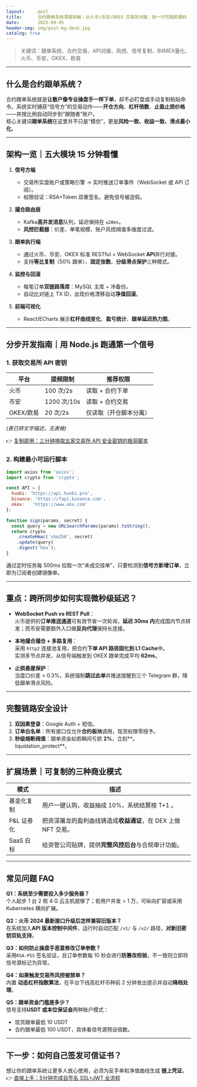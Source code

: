 ```yaml
---
layout:     post
title:      合约跟单系统深度拆解：从火币/币安/OKEX 交易所对接，到一行可跑的源码
date:       2025-09-05
header-img: img/post-bg-desk.jpg
catalog: true
---
```


> 关键词：跟单系统、合约交易、API对接、风控、信号复制、BitMEX量化、火币、币安、OKEX、欧易

---

## 什么是合约跟单系统？
合约跟单系统就是**让散户像专业操盘手一样下单**，却不必盯盘或手动复制粘贴命令。系统实时捕获“信号方”的交易动作——**开仓方向**、**杠杆倍数**、**止盈止损价格**——并按比例自动同步到“跟随者”账户。  
核心关键词**跟单系统**在这里并不只是“模仿”，更是**风险一致、收益一致、滑点最小化**。

---

## 架构一览｜五大模块 15 分钟看懂
1. **信号方端**  
   - 交易所实盘账户或策略引擎 → 实时推送订单事件（WebSocket 或 API 订阅）。  
   - 权限验证：RSA+Token 双重签名，避免信号被造假。

2. **撮合路由层**  
   - Kafka**高并发消息**队列，延迟保持在 `≤20ms`。  
   - **风控拦截器**：价差、单笔规模、账户风控阈值多维度过滤。

3. **跟单执行端**  
   - 通过火币、币安、OKEX 标准 RESTful + WebSocket **API**并行对接。  
   - 支持**等比复制**（50% 跟单）、**固定张数**、**分级滑点保护**三种模式。

4. **监控与回滚**  
   - 每笔订单**双链路落库**：MySQL 主库 + 冷备份。  
   - 自动比对链上 TX ID，出现价格漂移自动**净值回滚**。

5. **前端可视化**  
   - React/ECharts 展示**杠杆曲线变化**、**盈亏统计**、**跟单延迟热力图**。

---

## 分步开发指南｜用 Node.js 跑通第一个信号
### 1. 获取交易所 API 密钥
| 平台       | 提频限制 | 推荐权限            |
|------------|----------|---------------------|
| 火币       | 100 次/2s| 读取 + 合约下单     |
| 币安       | 1200 次/10s| 读取 + 合约交易   |
| OKEX/欧易  | 20 次/2s | 仅读取（开仓脚本分离） |

*(表已转文字描述，无表格)*

👉 [复制即用：三分钟换取五家交易所 API 安全密钥的极简脚本](https://okxdog.com/)

### 2. 构建最小可运行脚本
```js
import axios from 'axios';
import crypto from 'crypto';

const API = {
  huobi: 'https://api.huobi.pro',
  binance: 'https://fapi.binance.com',
  okex:   'https://www.okx.com'
};

function sign(params, secret) {
  const query = new URLSearchParams(params).toString();
  return crypto
    .createHmac('sha256', secret)
    .update(query)
    .digest('hex');
}
```
通过定时任务每 500ms 拉取一次“未成交挂单”，只要检测到**信号方新增订单**，立即为订阅者创建镜像单。

---

## 重点：跨所同步如何实现微秒级延迟？

- **WebSocket Push vs REST Pull**：  
  火币提供的**订单推送通道**可有效节省一次轮询，**延迟 30ms 内**完成国内节点转发；而币安需要额外入口做**反向代理**保持长连接。

- **本地撮合撮合 + 多路复用**：  
  采用 `http2` 连接池复用，把合约**下单 API 路径固化到 L1 Cache**中。  
  实测多节点并发，从信号端触发到 OKEX 跟单完成平均 **62ms**。

- **止损悬崖保护**：  
  当盘口价差 > 0.3%，系统强制**跳过此单**并推送提醒到三个 Telegram 群，降低跟单滑点风险。

---

## 完整链路安全设计
1. **双因素登录**：Google Auth + 短信。  
2. **订单白名单**：所有接口仅允许**合约板块**调用，现货权限零授予。  
3. **秒级熔断阀值**：跟单资金如若瞬间亏损 **2%**，立刻**。liquidation_protect**。

---

## 扩展场景｜可复制的三种商业模式

| 模式              | 描述                                                                 |
|-------------------|----------------------------------------------------------------------|
| 基金化复制        | 用户一键认购，收益抽成 10%，系统结算按 T+1 。                        |
| P&L 证券化        | 把资深屠龙的盈利曲线铸造成**收益通证**，在 DEX 上做 NFT 交易。       |
| SaaS 白标         | 给资管公司贴牌，提供**完整风控后台**与合规审计功能。                   |

---

## 常见问题 FAQ

**Q1：系统至少需要投入多少服务器？**  
个人起步 1 台 2 核 4 G 云主机就够了；若用户并发 > 1 万，可纵向扩容或采用 Kubernetes 横向扩展。

**Q2：火币 2024 最新接口升级后怎样兼容旧版本？**  
在系统加入**API 版本控制中间件**，运行时自动匹配 `/v1/` 与 `/v2/` 路径，**对新旧密钥双轨支持**。

**Q3：如何防止操盘手恶意修改订单参数？**  
采用`RSA-PSS` 签名验证，且订单参数每 10 秒会进行**防篡改校验**，不一致则立即将信号源标记为异常。

**Q4：如果触发交易所风控被禁单？**  
内置 **动态杠杆指数算法**，在平台下线高杠杆币种前 2 分钟发出提示并自动**降档处理**。

**Q5：跟单资金门槛是多少？**  
信号支持**USDT 或本位保证金**两种账户模式：  
- 现货跟单最低 10 USDT  
- 合约跟单最低 100 USDT，具体看信号源预设倍数。

---

## 下一步：如何自己签发可信证书？
想让你的跟单系统让更多人放心使用，必须为反手单和净值曲线生成 **链上凭证**。👉 [直接上手：5分钟完成自签名 SSL+JWT 全流程](https://okxdog.com/)
